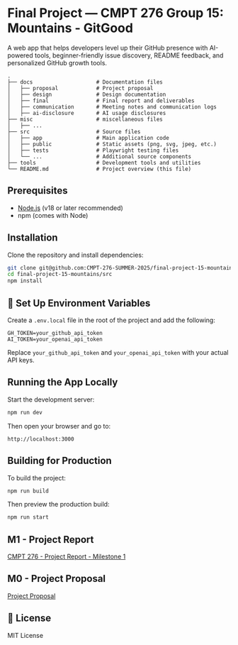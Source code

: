 # Final Project — CMPT 276 Group 15: Mountains - GitGood

A web app that helps developers level up their GitHub presence with AI-powered tools, beginner-friendly issue discovery, README feedback, and personalized GitHub growth tools.
```
.
├── docs                    # Documentation files
│   ├── proposal            # Project proposal
│   ├── design              # Design documentation
│   ├── final               # Final report and deliverables
│   ├── communication       # Meeting notes and communication logs
│   ├── ai-disclosure       # AI usage disclosures
├── misc                    # miscellaneous files
│   ├── ...         
├── src                     # Source files 
│   ├── app                 # Main application code
│   ├── public              # Static assets (png, svg, jpeg, etc.)
│   ├── tests               # Playwright testing files
│   └── ...                 # Additional source components      
├── tools                   # Development tools and utilities
└── README.md               # Project overview (this file)
```
##  Prerequisites

- [Node.js](https://nodejs.org/) (v18 or later recommended)
- npm (comes with Node)

##  Installation

Clone the repository and install dependencies:

```bash
git clone git@github.com:CMPT-276-SUMMER-2025/final-project-15-mountains.git
cd final-project-15-mountains/src
npm install
```
## 🔐 Set Up Environment Variables

Create a `.env.local` file in the root of the project and add the following:

```env
GH_TOKEN=your_github_api_token
AI_TOKEN=your_openai_api_token
```

Replace `your_github_api_token` and `your_openai_api_token` with your actual API keys.
##  Running the App Locally

Start the development server:

```bash
npm run dev
```

Then open your browser and go to:

```
http://localhost:3000
```

##  Building for Production

To build the project:

```bash
npm run build
```

Then preview the production build:

```bash
npm run start
```

## M1 - Project Report
[CMPT 276 - Project Report - Milestone 1](/docs/proposal/m1.pdf)

## M0 - Project Proposal
[Project Proposal](/docs/proposal/m0.pdf)
## 📄 License

MIT License
